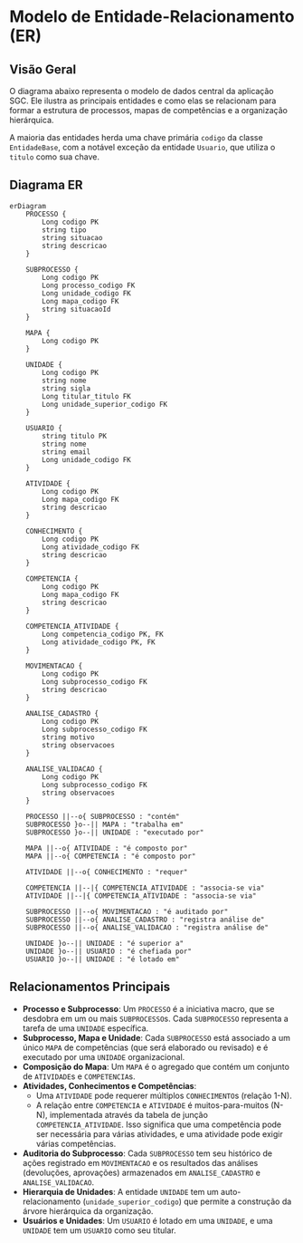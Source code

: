 # Modelo de Entidade-Relacionamento (ER)

## Visão Geral

O diagrama abaixo representa o modelo de dados central da aplicação SGC. Ele ilustra as principais entidades e como elas se relacionam para formar a estrutura de processos, mapas de competências e a organização hierárquica.

A maioria das entidades herda uma chave primária `codigo` da classe `EntidadeBase`, com a notável exceção da entidade `Usuario`, que utiliza o `titulo` como sua chave.

## Diagrama ER

```mermaid
erDiagram
    PROCESSO {
        Long codigo PK
        string tipo
        string situacao
        string descricao
    }

    SUBPROCESSO {
        Long codigo PK
        Long processo_codigo FK
        Long unidade_codigo FK
        Long mapa_codigo FK
        string situacaoId
    }

    MAPA {
        Long codigo PK
    }

    UNIDADE {
        Long codigo PK
        string nome
        string sigla
        Long titular_titulo FK
        Long unidade_superior_codigo FK
    }

    USUARIO {
        string titulo PK
        string nome
        string email
        Long unidade_codigo FK
    }

    ATIVIDADE {
        Long codigo PK
        Long mapa_codigo FK
        string descricao
    }

    CONHECIMENTO {
        Long codigo PK
        Long atividade_codigo FK
        string descricao
    }

    COMPETENCIA {
        Long codigo PK
        Long mapa_codigo FK
        string descricao
    }

    COMPETENCIA_ATIVIDADE {
        Long competencia_codigo PK, FK
        Long atividade_codigo PK, FK
    }

    MOVIMENTACAO {
        Long codigo PK
        Long subprocesso_codigo FK
        string descricao
    }

    ANALISE_CADASTRO {
        Long codigo PK
        Long subprocesso_codigo FK
        string motivo
        string observacoes
    }

    ANALISE_VALIDACAO {
        Long codigo PK
        Long subprocesso_codigo FK
        string observacoes
    }

    PROCESSO ||--o{ SUBPROCESSO : "contém"
    SUBPROCESSO }o--|| MAPA : "trabalha em"
    SUBPROCESSO }o--|| UNIDADE : "executado por"

    MAPA ||--o{ ATIVIDADE : "é composto por"
    MAPA ||--o{ COMPETENCIA : "é composto por"

    ATIVIDADE ||--o{ CONHECIMENTO : "requer"

    COMPETENCIA ||--|{ COMPETENCIA_ATIVIDADE : "associa-se via"
    ATIVIDADE ||--|{ COMPETENCIA_ATIVIDADE : "associa-se via"

    SUBPROCESSO ||--o{ MOVIMENTACAO : "é auditado por"
    SUBPROCESSO ||--o{ ANALISE_CADASTRO : "registra análise de"
    SUBPROCESSO ||--o{ ANALISE_VALIDACAO : "registra análise de"

    UNIDADE }o--|| UNIDADE : "é superior a"
    UNIDADE }o--|| USUARIO : "é chefiada por"
    USUARIO }o--|| UNIDADE : "é lotado em"

```

## Relacionamentos Principais

- **Processo e Subprocesso**: Um `PROCESSO` é a iniciativa macro, que se desdobra em um ou mais `SUBPROCESSO`s. Cada `SUBPROCESSO` representa a tarefa de uma `UNIDADE` específica.
- **Subprocesso, Mapa e Unidade**: Cada `SUBPROCESSO` está associado a um único `MAPA` de competências (que será elaborado ou revisado) e é executado por uma `UNIDADE` organizacional.
- **Composição do Mapa**: Um `MAPA` é o agregado que contém um conjunto de `ATIVIDADE`s e `COMPETENCIA`s.
- **Atividades, Conhecimentos e Competências**:
    - Uma `ATIVIDADE` pode requerer múltiplos `CONHECIMENTO`s (relação 1-N).
    - A relação entre `COMPETENCIA` e `ATIVIDADE` é muitos-para-muitos (N-N), implementada através da tabela de junção `COMPETENCIA_ATIVIDADE`. Isso significa que uma competência pode ser necessária para várias atividades, e uma atividade pode exigir várias competências.
- **Auditoria do Subprocesso**: Cada `SUBPROCESSO` tem seu histórico de ações registrado em `MOVIMENTACAO` e os resultados das análises (devoluções, aprovações) armazenados em `ANALISE_CADASTRO` e `ANALISE_VALIDACAO`.
- **Hierarquia de Unidades**: A entidade `UNIDADE` tem um auto-relacionamento (`unidade_superior_codigo`) que permite a construção da árvore hierárquica da organização.
- **Usuários e Unidades**: Um `USUARIO` é lotado em uma `UNIDADE`, e uma `UNIDADE` tem um `USUARIO` como seu titular.